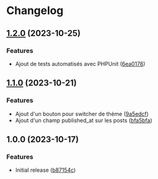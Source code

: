 # Changelog

## [1.2.0](https://github.com/tiretdubas/tiretdubas.com/compare/v1.1.0...v1.2.0) (2023-10-25)


### Features

* Ajout de tests automatisés avec PHPUnit ([6ea0178](https://github.com/tiretdubas/tiretdubas.com/commit/6ea01783b0e22c84a9bb2be144f5cec3ed672e61))

## [1.1.0](https://github.com/tiretdubas/tiretdubas.com/compare/v1.0.0...v1.1.0) (2023-10-21)


### Features

* Ajout d'un bouton pour switcher de thème ([9a5edcf](https://github.com/tiretdubas/tiretdubas.com/commit/9a5edcf813b03a5868a498ccb7a55a420d27bb11))
* Ajout d'un champ published_at sur les posts ([bfa5bfa](https://github.com/tiretdubas/tiretdubas.com/commit/bfa5bfa687f5c6a36c150b6c0b6dd39ff977d6a3))

## 1.0.0 (2023-10-17)


### Features

* Initial release ([b87154c](https://github.com/tiretdubas/tiretdubas.com/commit/b87154c23cb3201d04acc1644a1f3f3fda4382b3))
